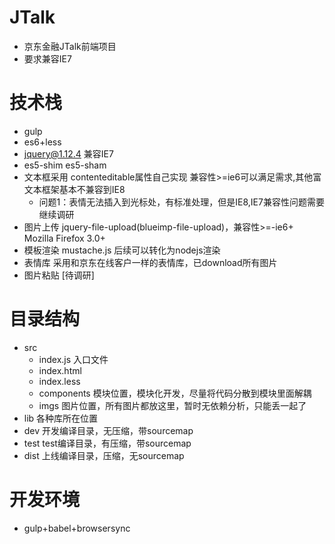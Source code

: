 # JTalk
- 京东金融JTalk前端项目
- 要求兼容IE7

# 技术栈
- gulp
- es6+less
- jquery@1.12.4 兼容IE7
- es5-shim es5-sham
- 文本框采用 contenteditable属性自己实现 兼容性>=ie6可以满足需求,其他富文本框架基本不兼容到IE8
    - 问题1：表情无法插入到光标处，有标准处理，但是IE8,IE7兼容性问题需要继续调研
- 图片上传 jquery-file-upload(blueimp-file-upload)，兼容性>=-ie6+ Mozilla Firefox 3.0+
- 模板渲染 mustache.js 后续可以转化为nodejs渲染
- 表情库 采用和京东在线客户一样的表情库，已download所有图片
- 图片粘贴 [待调研]


# 目录结构
- src
    - index.js 入口文件
    - index.html
    - index.less
    - components 模块位置，模块化开发，尽量将代码分散到模块里面解耦
    - imgs 图片位置，所有图片都放这里，暂时无依赖分析，只能丢一起了
- lib 各种库所在位置
- dev 开发编译目录，无压缩，带sourcemap
- test test编译目录，有压缩，带sourcemap
- dist 上线编译目录，压缩，无sourcemap

# 开发环境
- gulp+babel+browsersync